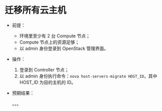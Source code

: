 # 迁移所有云主机

* 前提：

  * 环境里至少有 2 台 Compute 节点；
  * Compute 节点上的资源足够；
  * 以 admin 身份登录到 OpenStack 管理界面。

* 操作：

  1. 登录到 Controller 节点；
  1. 以 admin 身份执行命令：`nova host-servers-migrate HOST_ID`，其中 HOST_ID 为目的主机的 ID。

* 预期结果：

  。。。
